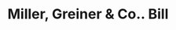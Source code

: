 ---
doi: 10.7916/D8HH7X4G
date_other: '1890'
date_other_textual: 1890-1899
form: printed ephemera
genre:
- Invoices
name:
- Miller, Greiner & Co.
object_in_context_url: https://biggert.cul.columbia.edu/items/view/ave_biggert_00902
subject_hierarchical_geographic:
- Buffalo, New York, United States
subject_name:
- Miller, Greiner & Co.
title: Miller, Greiner & Co.. Bill
sort_title: Miller, Greiner & Co.. Bill
call_number: ave_biggert_00902
coordinates:
- 42.90472222222222,-78.84944444444444
pid: ave_biggert_00902
identifiers: ave_biggert_00902
thumbnail: https://derivativo-2.library.columbia.edu/iiif/2/ldpd:345739/full/!256,256/0/native.jpg
permalink: "/biggert/ave_biggert_00902/"
layout: iiif-image-page
---